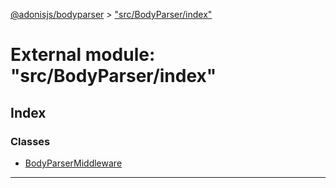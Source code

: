 [@adonisjs/bodyparser](../README.md) > ["src/BodyParser/index"](../modules/_src_bodyparser_index_.md)

# External module: "src/BodyParser/index"

## Index

### Classes

* [BodyParserMiddleware](../classes/_src_bodyparser_index_.bodyparsermiddleware.md)

---

